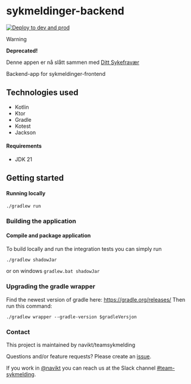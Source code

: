 # sykmeldinger-backend
[![Deploy to dev and prod](https://github.com/navikt/sykmeldinger-backend/actions/workflows/deploy.yml/badge.svg)](https://github.com/navikt/sykmeldinger-backend/actions/workflows/deploy.yml)

> [!WARNING]
> 
> **Deprecated!**
> 
> Denne appen er nå slått sammen med [Ditt Sykefravær](https://github.com/navikt/ditt-sykefravaer)


Backend-app for sykmeldinger-frontend

## Technologies used
* Kotlin
* Ktor
* Gradle
* Kotest
* Jackson

#### Requirements

* JDK 21

## Getting started
#### Running locally
``` bash
./gradlew run
```

### Building the application
#### Compile and package application
To build locally and run the integration tests you can simply run
``` bash
./gradlew shadowJar
```
or on windows
`gradlew.bat shadowJar`

### Upgrading the gradle wrapper
Find the newest version of gradle here: https://gradle.org/releases/ Then run this command:

```./gradlew wrapper --gradle-version $gradleVersjon```

### Contact

This project is maintained by navikt/teamsykmelding

Questions and/or feature requests? Please create an [issue](https://github.com/navikt/sykmeldinger-backend/issues).

If you work in [@navikt](https://github.com/navikt) you can reach us at the Slack
channel [#team-sykmelding](https://nav-it.slack.com/archives/CMA3XV997).
